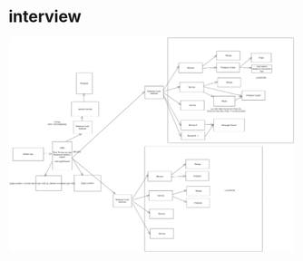 # interview

![alt text](https://github.com/aliasflurry/interview/blob/main/system_design/Untitled-2022-07-21-0023.png?raw=true)
